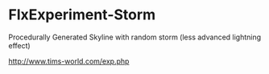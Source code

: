 FlxExperiment-Storm
=======================

Procedurally Generated Skyline with random storm (less advanced lightning effect)

http://www.tims-world.com/exp.php
